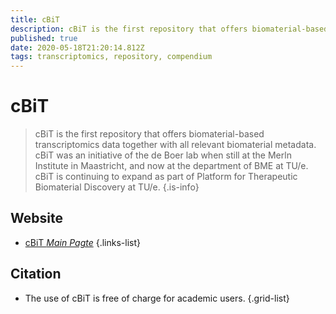 ```yaml
---
title: cBiT
description: cBiT is the first repository that offers biomaterial-based transcriptomics data together with all relevant biomaterial metadata.
published: true
date: 2020-05-18T21:20:14.812Z
tags: transcriptomics, repository, compendium
---
```


# cBiT

> cBiT is the first repository that offers biomaterial-based transcriptomics data together with all relevant biomaterial metadata. cBiT was an initiative of the de Boer lab when still at the Merln Institute in Maastricht, and now at the department of BME at TU/e. cBiT is continuing to expand as part of Platform for Therapeutic Biomaterial Discovery at TU/e. 
{.is-info}

 

## Website 
- [cBiT *Main Pagte*](https://cbit.bmt.tue.nl/welcome)
 {.links-list}

## Citation

- The use of cBiT is free of charge for academic users.
{.grid-list}